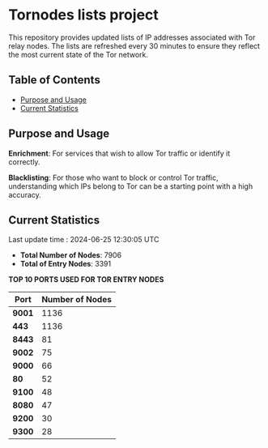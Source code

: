 # Tornodes lists project

This repository provides updated lists of IP addresses associated with Tor relay nodes. The lists are refreshed every 30 minutes to ensure they reflect the most current state of the Tor network.

## Table of Contents

- [Purpose and Usage](#purpose-and-usage)
- [Current Statistics](#current-statistics)


## Purpose and Usage

**Enrichment**: For services that wish to allow Tor traffic or identify it correctly.

**Blacklisting**: For those who want to block or control Tor traffic, understanding which IPs belong to Tor can be a starting point with a high accuracy.

## Current Statistics

Last update time : 2024-06-25 12:30:05 UTC

- **Total Number of Nodes**: 7906
- **Total of Entry Nodes**: 3391

**TOP 10 PORTS USED FOR TOR ENTRY NODES**

| **Port** | **Number of Nodes** |
|------|-----------------|
| **9001**   | 1136  |
| **443**   | 1136  |
| **8443**   | 81  |
| **9002**   | 75  |
| **9000**   | 66  |
| **80**   | 52  |
| **9100**   | 48  |
| **8080**   | 47  |
| **9200**   | 30  |
| **9300**   | 28  |

